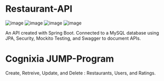 # Restaurant-API

![image](https://user-images.githubusercontent.com/33139928/112556462-44939480-8d98-11eb-8384-d20597f2b883.png) ![image](https://user-images.githubusercontent.com/33139928/112556761-e0bd9b80-8d98-11eb-823f-95f36316721a.png) ![image](https://user-images.githubusercontent.com/33139928/112556844-08acff00-8d99-11eb-95ed-5a20a8d2aba8.png) ![image](https://user-images.githubusercontent.com/33139928/112556938-398d3400-8d99-11eb-8e71-8558250cfb66.png)

An API created with Spring Boot. Connected to a MySQL database using JPA, Security, Mockito Testing, and Swagger to document APIs.

# Cognixia JUMP-Program 

Create, Retreive, Update, and Delete : Restaurants, Users, and Ratings.





